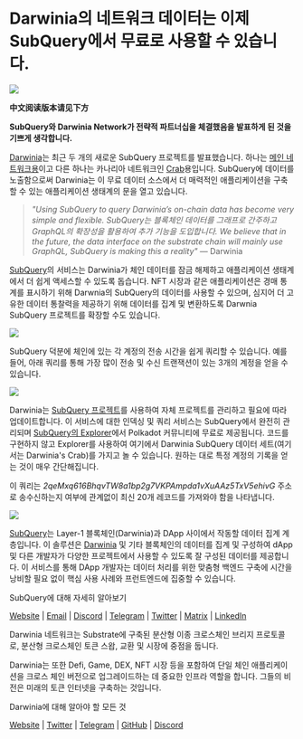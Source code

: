 # Darwinia의 네트워크 데이터는 이제 SubQuery에서 무료로 사용할 수 있습니다.

![](https://miro.medium.com/max/1400/0*7_sagAfI_wTKePuH)

**中文阅读版本请见下方**

**SubQuery와 Darwinia Network가 전략적 파트너십을 체결했음을 발표하게 된 것을 기쁘게 생각합니다.**

[Darwinia](https://darwinia.network/)는 최근 두 개의 새로운 SubQuery 프로젝트를 발표했습니다. 하나는 [메인 네트워크용](https://explorer.subquery.network/subquery/darwinia-network/darwinia)이고 다른 하나는 카나리아 네트워크인 [Crab](https://explorer.subquery.network/subquery/darwinia-network/crab)용입니다. SubQuery에 데이터를 노출함으로써 Darwinia는 이 무료 데이터 소스에서 더 매력적인 애플리케이션을 구축할 수 있는 애플리케이션 생태계의 문을 열고 있습니다.

> _"Using SubQuery to query Darwinia’s on-chain data has become very simple and flexible. SubQuery는 블록체인 데이터를 그래프로 간주하고 GraphQL의 확장성을 활용하여 추가 기능을 도입합니다. We believe that in the future, the data interface on the substrate chain will mainly use GraphQL, SubQuery is making this a reality"_ — Darwinia

[SubQuery](https://subquery.network/)의 서비스는 Darwinia가 체인 데이터를 잠금 해제하고 애플리케이션 생태계에서 더 쉽게 액세스할 수 있도록 돕습니다. NFT 시장과 같은 애플리케이션은 경매 통계를 표시하기 위해 Darwnia의 SubQuery의 데이터를 사용할 수 있으며, 심지어 더 고유한 데이터 통찰력을 제공하기 위해 데이터를 집계 및 변환하도록 Darwnia SubQuery 프로젝트를 확장할 수도 있습니다.

![](https://miro.medium.com/max/1400/0*n2sGrQWOkIFXxMnq)

SubQuery 덕분에 체인에 있는 각 계정의 전송 시간을 쉽게 쿼리할 수 있습니다. 예를 들어, 아래 쿼리를 통해 가장 많이 전송 및 수신 트랜잭션이 있는 3개의 계정을 얻을 수 있습니다.

![](https://miro.medium.com/max/1400/0*gfS6ksjUL9fR9XA7)

Darwinia는 [SubQuery 프로젝트](https://project.subquery.network/)를 사용하여 자체 프로젝트를 관리하고 필요에 따라 업데이트합니다. 이 서비스에 대한 인덱싱 및 쿼리 서비스는 SubQuery에서 완전히 관리되며 [SubQuery의 Explorer](https://explorer.subquery.network/)에서 Polkadot 커뮤니티에 무료로 제공됩니다. 코드를 구현하지 않고 Explorer를 사용하여 여기에서 Darwinia SubQuery 데이터 세트(여기서는 Darwinia's Crab)를 가지고 놀 수 있습니다. 원하는 대로 특정 계정의 기록을 얻는 것이 매우 간단해집니다.

이 쿼리는 _2qeMxq616BhqvTW8a1bp2g7VKPAmpda1vXuAAz5TxV5ehivG_ 주소로 송수신하는지 여부에 관계없이 최신 20개 레코드를 가져와야 함을 나타냅니다.

![](https://miro.medium.com/max/1400/0*z-9giNk4RnhxliYy)

[SubQuery](https://subquery.network/)는 Layer-1 블록체인(Darwinia)과 DApp 사이에서 작동할 데이터 집계 계층입니다. 이 솔루션은 [Darwinia](https://darwinia.network/) 및 기타 블록체인의 데이터를 집계 및 구성하여 dApp 및 다른 개발자가 다양한 프로젝트에서 사용할 수 있도록 잘 구성된 데이터를 제공합니다. 이 서비스를 통해 DApp 개발자는 데이터 처리를 위한 맞춤형 백엔드 구축에 시간을 낭비할 필요 없이 핵심 사용 사례와 프런트엔드에 집중할 수 있습니다.

SubQuery에 대해 자세히 알아보기

[Website](https://subquery.network/) | [Email](mailto:hello@subquery.network) | [Discord](https://discord.com/invite/78zg8aBSMG) | [Telegram](https://t.me/subquerynetwork) | [Twitter](https://twitter.com/subquerynetwork) | [Matrix](https://matrix.to/#/#subquery:matrix.org) | [LinkedIn](https://www.linkedin.com/company/subquery)

Darwinia 네트워크는 Substrate에 구축된 분산형 이종 크로스체인 브리지 프로토콜로, 분산형 크로스체인 토큰 스왑, 교환 및 시장에 중점을 둡니다.

Darwinia는 또한 Defi, Game, DEX, NFT 시장 등을 포함하여 단일 체인 애플리케이션을 크로스 체인 버전으로 업그레이드하는 데 중요한 인프라 역할을 합니다. 그들의 비전은 미래의 토큰 인터넷을 구축하는 것입니다.

Darwinia에 대해 알아야 할 모든 것

[Website](https://darwinia.network/) | [Twitter](https://twitter.com/DarwiniaNetwork) | [Telegram](https://t.me/DarwiniaNetwork) | [GitHub](https://github.com/darwinia-network) | [Discord](https://discord.gg/KMZVeyM)
